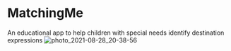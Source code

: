 # MatchingMe
An educational app to help children with special needs identify destination expressions
![photo_2021-08-28_20-38-56](https://user-images.githubusercontent.com/53404081/131227952-0e6075af-78e7-4edb-8766-79605a3e2c29.jpg)
